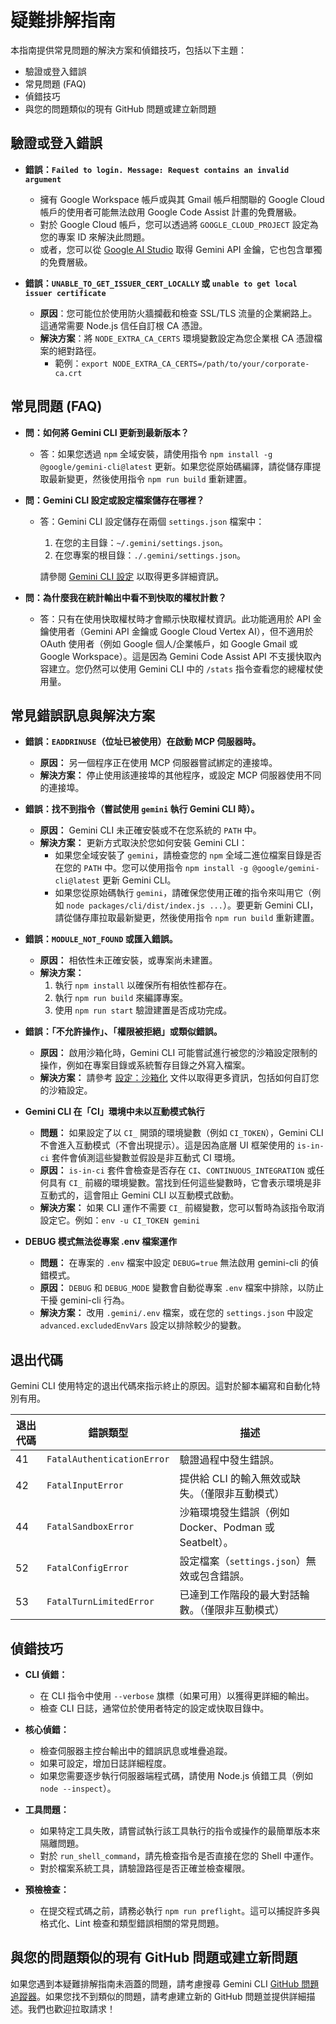 # 疑難排解指南

本指南提供常見問題的解決方案和偵錯技巧，包括以下主題：

- 驗證或登入錯誤
- 常見問題 (FAQ)
- 偵錯技巧
- 與您的問題類似的現有 GitHub 問題或建立新問題

## 驗證或登入錯誤

- **錯誤：`Failed to login. Message: Request contains an invalid argument`**
  - 擁有 Google Workspace 帳戶或與其 Gmail 帳戶相關聯的 Google Cloud 帳戶的使用者可能無法啟用 Google Code Assist 計畫的免費層級。
  - 對於 Google Cloud 帳戶，您可以透過將 `GOOGLE_CLOUD_PROJECT` 設定為您的專案 ID 來解決此問題。
  - 或者，您可以從 [Google AI Studio](http://aistudio.google.com/app/apikey) 取得 Gemini API 金鑰，它也包含單獨的免費層級。

- **錯誤：`UNABLE_TO_GET_ISSUER_CERT_LOCALLY` 或 `unable to get local issuer certificate`**
  - **原因**：您可能位於使用防火牆攔截和檢查 SSL/TLS 流量的企業網路上。這通常需要 Node.js 信任自訂根 CA 憑證。
  - **解決方案**：將 `NODE_EXTRA_CA_CERTS` 環境變數設定為您企業根 CA 憑證檔案的絕對路徑。
    - 範例：`export NODE_EXTRA_CA_CERTS=/path/to/your/corporate-ca.crt`

## 常見問題 (FAQ)

- **問：如何將 Gemini CLI 更新到最新版本？**
  - 答：如果您透過 `npm` 全域安裝，請使用指令 `npm install -g @google/gemini-cli@latest` 更新。如果您從原始碼編譯，請從儲存庫提取最新變更，然後使用指令 `npm run build` 重新建置。

- **問：Gemini CLI 設定或設定檔案儲存在哪裡？**
  - 答：Gemini CLI 設定儲存在兩個 `settings.json` 檔案中：
    1. 在您的主目錄：`~/.gemini/settings.json`。
    2. 在您專案的根目錄：`./.gemini/settings.json`。

    請參閱 [Gemini CLI 設定](./cli/configuration.md) 以取得更多詳細資訊。

- **問：為什麼我在統計輸出中看不到快取的權杖計數？**
  - 答：只有在使用快取權杖時才會顯示快取權杖資訊。此功能適用於 API 金鑰使用者（Gemini API 金鑰或 Google Cloud Vertex AI），但不適用於 OAuth 使用者（例如 Google 個人/企業帳戶，如 Google Gmail 或 Google Workspace）。這是因為 Gemini Code Assist API 不支援快取內容建立。您仍然可以使用 Gemini CLI 中的 `/stats` 指令查看您的總權杖使用量。

## 常見錯誤訊息與解決方案

- **錯誤：`EADDRINUSE`（位址已被使用）在啟動 MCP 伺服器時。**
  - **原因：** 另一個程序正在使用 MCP 伺服器嘗試綁定的連接埠。
  - **解決方案：**
    停止使用該連接埠的其他程序，或設定 MCP 伺服器使用不同的連接埠。

- **錯誤：找不到指令（嘗試使用 `gemini` 執行 Gemini CLI 時）。**
  - **原因：** Gemini CLI 未正確安裝或不在您系統的 `PATH` 中。
  - **解決方案：**
    更新方式取決於您如何安裝 Gemini CLI：
    - 如果您全域安裝了 `gemini`，請檢查您的 `npm` 全域二進位檔案目錄是否在您的 `PATH` 中。您可以使用指令 `npm install -g @google/gemini-cli@latest` 更新 Gemini CLI。
    - 如果您從原始碼執行 `gemini`，請確保您使用正確的指令來叫用它（例如 `node packages/cli/dist/index.js ...`）。要更新 Gemini CLI，請從儲存庫拉取最新變更，然後使用指令 `npm run build` 重新建置。

- **錯誤：`MODULE_NOT_FOUND` 或匯入錯誤。**
  - **原因：** 相依性未正確安裝，或專案尚未建置。
  - **解決方案：**
    1.  執行 `npm install` 以確保所有相依性都存在。
    2.  執行 `npm run build` 來編譯專案。
    3.  使用 `npm run start` 驗證建置是否成功完成。

- **錯誤：「不允許操作」、「權限被拒絕」或類似錯誤。**
  - **原因：** 啟用沙箱化時，Gemini CLI 可能嘗試進行被您的沙箱設定限制的操作，例如在專案目錄或系統暫存目錄之外寫入檔案。
  - **解決方案：** 請參考 [設定：沙箱化](./cli/configuration.md#sandboxing) 文件以取得更多資訊，包括如何自訂您的沙箱設定。

- **Gemini CLI 在「CI」環境中未以互動模式執行**
  - **問題：** 如果設定了以 `CI_` 開頭的環境變數（例如 `CI_TOKEN`），Gemini CLI 不會進入互動模式（不會出現提示）。這是因為底層 UI 框架使用的 `is-in-ci` 套件會偵測這些變數並假設是非互動式 CI 環境。
  - **原因：** `is-in-ci` 套件會檢查是否存在 `CI`、`CONTINUOUS_INTEGRATION` 或任何具有 `CI_` 前綴的環境變數。當找到任何這些變數時，它會表示環境是非互動式的，這會阻止 Gemini CLI 以互動模式啟動。
  - **解決方案：** 如果 CLI 運作不需要 `CI_` 前綴變數，您可以暫時為該指令取消設定它。例如：`env -u CI_TOKEN gemini`

- **DEBUG 模式無法從專案 .env 檔案運作**
  - **問題：** 在專案的 `.env` 檔案中設定 `DEBUG=true` 無法啟用 gemini-cli 的偵錯模式。
  - **原因：** `DEBUG` 和 `DEBUG_MODE` 變數會自動從專案 `.env` 檔案中排除，以防止干擾 gemini-cli 行為。
  - **解決方案：** 改用 `.gemini/.env` 檔案，或在您的 `settings.json` 中設定 `advanced.excludedEnvVars` 設定以排除較少的變數。

## 退出代碼

Gemini CLI 使用特定的退出代碼來指示終止的原因。這對於腳本編寫和自動化特別有用。

| 退出代碼 | 錯誤類型                   | 描述                                                                                               |
| -------- | -------------------------- | -------------------------------------------------------------------------------------------------- |
| 41       | `FatalAuthenticationError` | 驗證過程中發生錯誤。                                                                               |
| 42       | `FatalInputError`          | 提供給 CLI 的輸入無效或缺失。（僅限非互動模式）                                                     |
| 44       | `FatalSandboxError`        | 沙箱環境發生錯誤（例如 Docker、Podman 或 Seatbelt）。                                              |
| 52       | `FatalConfigError`         | 設定檔案（`settings.json`）無效或包含錯誤。                                                        |
| 53       | `FatalTurnLimitedError`    | 已達到工作階段的最大對話輪數。（僅限非互動模式）                                                    |

## 偵錯技巧

- **CLI 偵錯：**
  - 在 CLI 指令中使用 `--verbose` 旗標（如果可用）以獲得更詳細的輸出。
  - 檢查 CLI 日誌，通常位於使用者特定的設定或快取目錄中。

- **核心偵錯：**
  - 檢查伺服器主控台輸出中的錯誤訊息或堆疊追蹤。
  - 如果可設定，增加日誌詳細程度。
  - 如果您需要逐步執行伺服器端程式碼，請使用 Node.js 偵錯工具（例如 `node --inspect`）。

- **工具問題：**
  - 如果特定工具失敗，請嘗試執行該工具執行的指令或操作的最簡單版本來隔離問題。
  - 對於 `run_shell_command`，請先檢查指令是否直接在您的 Shell 中運作。
  - 對於檔案系統工具，請驗證路徑是否正確並檢查權限。

- **預檢檢查：**
  - 在提交程式碼之前，請務必執行 `npm run preflight`。這可以捕捉許多與格式化、Lint 檢查和類型錯誤相關的常見問題。

## 與您的問題類似的現有 GitHub 問題或建立新問題

如果您遇到本疑難排解指南未涵蓋的問題，請考慮搜尋 Gemini CLI [GitHub 問題追蹤器](https://github.com/google-gemini/gemini-cli/issues)。如果您找不到類似的問題，請考慮建立新的 GitHub 問題並提供詳細描述。我們也歡迎拉取請求！
